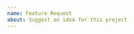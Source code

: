 ```yaml
---
name: Feature Request
about: Suggest an idea for this project
---
```


<!-- Please search existing issues to avoid creating duplicates. -->

<!-- Describe the feature you'd like. -->
